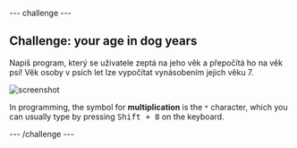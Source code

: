 \--- challenge \---

## Challenge: your age in dog years

Napiš program, který se uživatele zeptá na jeho věk a přepočítá ho na věk psí! Věk osoby v psích let lze vypočítat vynásobením jejich věku 7.

![screenshot](images/me-dog-years.png)

In programming, the symbol for **multiplication** is the `*` character, which you can usually type by pressing <kbd>Shift + 8</kbd> on the keyboard.

\--- /challenge \---